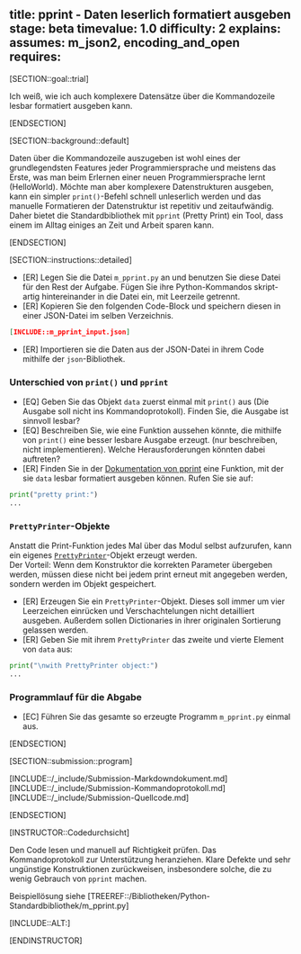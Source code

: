 title: pprint - Daten leserlich formatiert ausgeben
stage: beta
timevalue: 1.0
difficulty: 2
explains:
assumes: m_json2, encoding_and_open
requires:
---
[SECTION::goal::trial]

Ich weiß, wie ich auch komplexere Datensätze über die Kommandozeile lesbar formatiert ausgeben kann.

[ENDSECTION]

[SECTION::background::default]

Daten über die Kommandozeile auszugeben ist wohl eines der grundlegendsten Features jeder Programmiersprache und
meistens das Erste, was man beim Erlernen einer neuen Programmiersprache lernt (HelloWorld). Möchte man aber komplexere
Datenstrukturen ausgeben, kann ein simpler `print()`-Befehl schnell unleserlich werden und das manuelle Formatieren der
Datenstruktur ist repetitiv und zeitaufwändig. Daher bietet die Standardbibliothek mit `pprint` (Pretty Print) ein Tool,
dass einem im Alltag einiges an Zeit und Arbeit sparen kann.

[ENDSECTION]

[SECTION::instructions::detailed]

- [ER] Legen Sie die Datei `m_pprint.py` an und benutzen Sie diese Datei für den Rest der Aufgabe. 
  Fügen Sie ihre Python-Kommandos skript-artig hintereinander in die Datei ein, mit Leerzeile 
  getrennt.
- [ER] Kopieren Sie den folgenden Code-Block und speichern diesen in einer JSON-Datei im selben 
  Verzeichnis.  
```json
[INCLUDE::m_pprint_input.json]
```  
- [ER] Importieren sie die Daten aus der JSON-Datei in ihrem Code mithilfe der `json`-Bibliothek.

### Unterschied von `print()` und `pprint`

- [EQ] Geben Sie das Objekt `data` zuerst einmal mit `print()` aus (Die Ausgabe soll nicht ins 
  Kommandoprotokoll). Finden Sie, die Ausgabe ist sinnvoll lesbar?
- [EQ] Beschreiben Sie, wie eine Funktion aussehen könnte, die mithilfe von `print()` eine besser 
  lesbare Ausgabe erzeugt. (nur beschreiben, nicht implementieren). Welche Herausforderungen 
  könnten dabei auftreten?
- [ER] Finden Sie in der [Dokumentation von pprint](https://docs.python.org/3/library/pprint.html) 
  eine Funktion, mit der sie `data` lesbar formatiert ausgeben können. Rufen Sie sie auf:  
```python
print("pretty print:")
...
```

### `PrettyPrinter`-Objekte

Anstatt die Print-Funktion jedes Mal über das Modul selbst aufzurufen, kann ein eigenes
[`PrettyPrinter`](https://docs.python.org/3/library/pprint.html#prettyprinter-objects)-Objekt 
erzeugt werden.  
Der Vorteil: Wenn dem Konstruktor die korrekten Parameter übergeben werden, müssen diese nicht 
bei jedem print erneut mit angegeben werden, sondern werden im Objekt gespeichert.

- [ER] Erzeugen Sie ein `PrettyPrinter`-Objekt. Dieses soll immer um vier Leerzeichen einrücken und 
  Verschachtelungen nicht detailliert ausgeben. Außerdem sollen Dictionaries in ihrer originalen 
  Sortierung gelassen werden.
- [ER] Geben Sie mit ihrem `PrettyPrinter` das zweite und vierte Element von `data` aus:  
```python
print("\nwith PrettyPrinter object:")
...
```

### Programmlauf für die Abgabe

- [EC] Führen Sie das gesamte so erzeugte Programm `m_pprint.py` einmal aus.

[ENDSECTION]

[SECTION::submission::program]

[INCLUDE::/_include/Submission-Markdowndokument.md]
[INCLUDE::/_include/Submission-Kommandoprotokoll.md]
[INCLUDE::/_include/Submission-Quellcode.md]

[ENDSECTION]

[INSTRUCTOR::Codedurchsicht]

Den Code lesen und manuell auf Richtigkeit prüfen.
Das Kommandoprotokoll zur Unterstützung heranziehen.
Klare Defekte und sehr ungünstige Konstruktionen zurückweisen,
insbesondere solche, die zu wenig Gebrauch von `pprint` machen.

Beispiellösung siehe [TREEREF::/Bibliotheken/Python-Standardbibliothek/m_pprint.py]

[INCLUDE::ALT:]

[ENDINSTRUCTOR]

